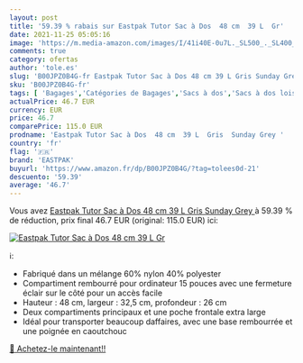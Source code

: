 ```yaml
---
layout: post
title: '59.39 % rabais sur Eastpak Tutor Sac à Dos  48 cm  39 L  Gr'
date: 2021-11-25 05:05:16
image: 'https://m.media-amazon.com/images/I/41i40E-0u7L._SL500_._SL400_.jpg'
comments: true
category: ofertas
author: 'tole.es'
slug: 'B00JPZ0B4G-fr Eastpak Tutor Sac à Dos 48 cm 39 L Gris Sunday Grey'
sku: 'B00JPZ0B4G-fr'
tags: [ 'Bagages','Catégories de Bagages','Sacs à dos','Sacs à dos loisir','eastpak', ]
actualPrice: 46.7 EUR
currency: EUR
price: 46.7
comparePrice: 115.0 EUR
prodname: 'Eastpak Tutor Sac à Dos  48 cm  39 L  Gris  Sunday Grey '
country: 'fr'
flag: '🇫🇷'
brand: 'EASTPAK'
buyurl: 'https://www.amazon.fr/dp/B00JPZ0B4G/?tag=tolees0d-21'
descuento: '59.39'
average: '46.7'
---
```


Vous avez [Eastpak Tutor Sac à Dos  48 cm  39 L  Gris  Sunday Grey ](https://www.amazon.fr/dp/B00JPZ0B4G/?tag=tolees0d-21)  à  59.39 % de réduction, prix final  46.7 EUR (original: 115.0 EUR) ici:

[![Eastpak Tutor Sac à Dos  48 cm  39 L  Gr](https://m.media-amazon.com/images/I/41i40E-0u7L._SL500_._SL400_.jpg)](https://www.amazon.fr/dp/B00JPZ0B4G/?tag=tolees0d-21)

ℹ️:

- Fabriqué dans un mélange 60% nylon 40% polyester
- Compartiment rembourré pour ordinateur 15 pouces avec une fermeture éclair sur le côté pour un accès facile
- Hauteur : 48 cm, largeur : 32,5 cm, profondeur : 26 cm
- Deux compartiments principaux et une poche frontale extra large
- Idéal pour transporter beaucoup daffaires, avec une base rembourrée et une poignée en caoutchouc

[🛒 Achetez-le maintenant!!](https://www.amazon.fr/dp/B00JPZ0B4G/?tag=tolees0d-21)
